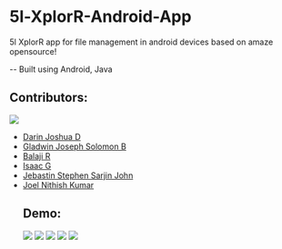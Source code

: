 # 5l-XplorR-Android-App

5l XplorR app for file management in android devices based on amaze opensource!

-- Built using Android, Java 

## Contributors:

<img src="https://img.shields.io/badge/Contributors-6-lightblue">

<ul><li><a href="https://github.com/DarinJoshua-dev">Darin Joshua D</a>

 <li><a href="https://github.com/GladwinJosephSolomon">Gladwin Joseph Solomon B</a>
  
 <li><a href="https://github.com/Balaji036">Balaji R</a>
  
 <li><a href="https://github.com/isaacgn">Isaac G</a>

 <li><a href="https://github.com/Jebastin-stephen">Jebastin Stephen Sarjin John</a>
 
 <li><a href="https://github.com/JoelNithishKumar">Joel Nithish Kumar</a>

## Demo:

<img src="https://github.com/DarinJoshua-dev/5l-XplorR-Android-App/blob/master/images/Screenshot_1.jpg">
<img src="https://github.com/DarinJoshua-dev/5l-XplorR-Android-App/blob/master/images/Screenshot_2.jpg">
<img src="https://github.com/DarinJoshua-dev/5l-XplorR-Android-App/blob/master/images/Screenshot_3.jpg">
<img src="https://github.com/DarinJoshua-dev/5l-XplorR-Android-App/blob/master/images/Screenshot_4.jpg">
<img src="https://github.com/DarinJoshua-dev/5l-XplorR-Android-App/blob/master/images/Screenshot_6.jpg">
